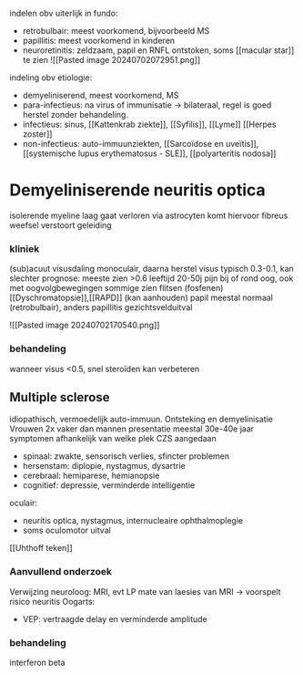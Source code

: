 indelen obv uiterlijk in fundo:
- retrobulbair: meest voorkomend, bijvoorbeeld MS
- papillitis: meest voorkomend in kinderen
- neuroretinitis: zeldzaam, papil en RNFL ontstoken, soms [[macular star]] te zien
![[Pasted image 20240702072951.png]]

indeling obv etiologie:
- demyeliniserend, meest voorkomend, MS
- para-infectieus: na virus of immunisatie -> bilateraal, regel is goed herstel zonder behandeling.
- infectieus: sinus, [[Kattenkrab ziekte]], [[Syfilis]], [[Lyme]] [[Herpes zoster]] 
- non-infectieus: auto-immuunziekten, [[Sarcoïdose en uveïtis]], [[systemische lupus erythematosus - SLE]], [[polyarteritis nodosa]] 

# Demyeliniserende neuritis optica
isolerende myeline laag gaat verloren
via astrocyten komt hiervoor fibreus weefsel
verstoort geleiding 

### kliniek
(sub)acuut visusdaling monoculair, daarna herstel
visus typisch 0.3-0.1, kan slechter
prognose: meeste zien >0.6
leeftijd 20-50j
pijn bij of rond oog, ook met oogvolgbewegingen
sommige zien flitsen (fosfenen)
[[Dyschromatopsie]],[[RAPD]] (kan aanhouden)
papil meestal normaal (retrobulbair), anders papillitis
gezichtsvelduitval

![[Pasted image 20240702170540.png]]


### behandeling
wanneer visus <0.5, snel steroïden kan verbeteren
## Multiple sclerose
idiopathisch, vermoedelijk auto-immuun. 
Ontsteking en demyelinisatie 
Vrouwen 2x vaker dan mannen
presentatie meestal 30e-40e jaar
symptomen afhankelijk van welke plek CZS aangedaan
- spinaal: zwakte, sensorisch verlies, sfincter problemen
- hersenstam: diplopie, nystagmus, dysartrie
- cerebraal: hemiparese, hemianopsie
- cognitief: depressie, verminderde intelligentie

oculair: 
- neuritis optica, nystagmus, internucleaire ophthalmoplegie
- soms oculomotor uitval

[[Uhthoff teken]]

### Aanvullend onderzoek
Verwijzing neuroloog: MRI, evt LP
mate van laesies van MRI -> voorspelt risico neuritis
Oogarts: 
- VEP: vertraagde delay en verminderde amplitude


### behandeling
interferon beta